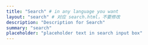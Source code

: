 ```yaml
---
title: "Search" # in any language you want
layout: "search" # 对应 search.html，不要修改
description: "Description for Search"
summary: "search"
placeholder: "placeholder text in search input box"
---  
```


